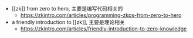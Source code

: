- [[zk]] from zero to hero, 主要是编写代码相关的
	- https://zkintro.com/articles/programming-zkps-from-zero-to-hero
- a friendly introduction to [[zk]], 主要是理论相关
	- https://zkintro.com/articles/friendly-introduction-to-zero-knowledge